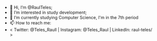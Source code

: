 - 👋 Hi, I’m @RaulTeles;
- 👀 I’m interested in study development;
- 🌱 I’m currently studying Computer Science, I'm in the 7th period
- 📫 How to reach me:
-  < Twitter: @Teles_Raull | Instagram: @Teles_Raul | LinkedIn: raul-teles/ >

<!---
RaulTeles/RaulTeles is a ✨ special ✨ repository because its `README.md` (this file) appears on your GitHub profile.
You can click the Preview link to take a look at your changes.
--->
